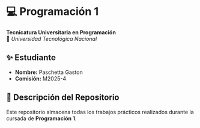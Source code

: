 # 💻 Programación 1  
**Tecnicatura Universitaria en Programación**  
📍 *Universidad Tecnológica Nacional*  

## ✨ Estudiante  
- **Nombre:** Paschetta Gaston  
- **Comisión:** M2025-4  

## 📂 Descripción del Repositorio  
Este repositorio almacena todas los trabajos prácticos realizados durante la cursada de **Programación 1**.
